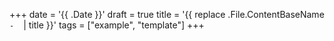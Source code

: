 +++
date = '{{ .Date }}'
draft = true
title = '{{ replace .File.ContentBaseName `-` ` ` | title }}'
tags =  ["example", "template"]
+++